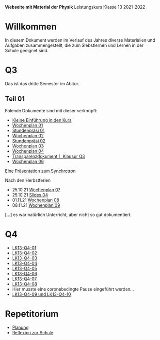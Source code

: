 **Webseite mit Material der Physik**
	Leistungskurs Klasse 13 2021-2022

# Willkommen

In diesem Dokument werden im Verlauf des Jahres diverse Materialien und Aufgaben zusammengestellt, die zum Slebstlernen und Lernen in der Schule geeignet sind.

# Q3

Das ist das dritte Semester im Abitur.

## Teil 01

Folende Dokumente sind mit dieser verknüpft:

* [Kleine Einführung in den Kurs](lk-physik-Q3_intro_reveal.slides.md)
* [Wochenplan 01](lk-physik-Q3_wopla-01_markdeep.md)
* [Stundenpräsi 01](lk-physik-Q3_wo01-st01_reveal.slides.md)
* [Wochenplan 02](lk-physik-Q3_wopla-02_markdeep.md)
* [Stundenpräsi 02](slides_02.slides.md)
* [Wochenplan 03](lk-physik-Q3_wopla-03_markdeep.md)
* [Wochenplan 04](lk-physik-Q3_wopla-04.md)
* [Transparenzdokument 1. Klausur Q3](lk-physik-Q3_Transparenzdokument_Klausur-1.md)
* [Wochenplan 06](lk-physik-Q3_wopla-06.md)

[Eine Präsentation zum Synchrotron](synchrotron.slides.md)

Nach den Herbstferien

* 25.10.21 [Wochenplan 07](lk-physik-Q3_wopla-07.md)
* 25.10.21 [Slides 04](slides_04.slides.md)
* 01.11.21 [Wochenplan 08](lk-physik-Q3_wopla-08.md)
* 08.11.21 [Wochenplan 09](lk-physik-Q3_wopla-09.md)

[...] es war natürlich Unterricht, aber nicht so gut dokumentiert.

# Q4

* [LK13-Q4-01](lk-physik-Q4_wopla-01.md)
* [LK13-Q4-02](lk-physik-Q4_wopla-02.md)
* [LK13-Q4-03](lk-physik-Q4_wopla-03.md)
* [LK13-Q4-04](lk-physik-Q4_wopla-04.md)
* [LK13-Q4-05](lk-physik-Q4_wopla-05.md)
* [LK13-Q4-06](lk-physik-Q4_wopla-06.md)
* [LK13-Q4-07](lk-physik-Q4_wopla-07.md)
* [LK13-Q4-08](lk-physik-Q4_wopla-08.md)
* Hier musste eine coronabedingte Pause eingeführt werden...
* [LK13-Q4-09 und LK13-Q4-10](lk-physik-Q4_wopla-09.md)

# Repetitorium

* [Planung](repetitorium.md)
* [Reflexion zur Schule](andieschule.md)

